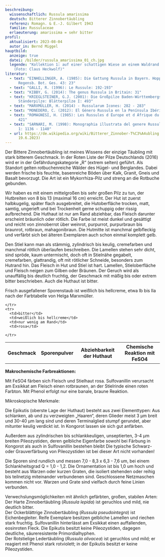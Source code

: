```yaml
---
beschreibung:
  wissenschaftlich: Russula amarissima
  deutsch: Bitterer Zinnobertäubling
  referenz: Romagn. & E.-J. Gilbert 1943
  familie: Russulaceae
  erlaeuterung: amarissima = sehr bitter
profil:
  aktualisiert: 2023-08-04
  autor_in: Bernd Miggel
hauptbild:
  anzeige: true
  datei: /bilder/russula_amarissima_01_ch.jpg
  legende: "Kollektion 1: auf einer schattigen Wiese an einem Waldrand gefunden
    (Foto: Claus Heckwolf)"
literatur:
  - text: "EINHELLINGER, A. (1985): Die Gattung Russula in Bayern. Hoppea, Denkschr.
      Regensb. Bot. Ges. 43: 23"
  - text: "GALLI, R. (1996): Le Russule: 192-193"
  - text: "KIBBY, G. (2014): The genus Russula in Britain: 31"
  - text: "KRIEGLSTEINER, G.J. (2001): Die Großpilze Baden-Württembergs, Bd. 2.
      Ständerpilze: Blätterpilze I: 493"
  - text: "MARXMÜLLER, H. (2014) - Russularum Icones: 282 - 283"
  - text: "MONEDERO, C. (2012): El Género Russula en la Península Ibérica: 290 - 291"
  - text: "ROMAGNESI, H. (1985): Les Russules d ́Europe et d ́Afrique du Nord: 419 -
      421"
  - text: "SARNARI, M. (1998): Monographia illustrata del genere Russula in Europa
      1: 1136 - 1140"
  - url: https://de.wikipedia.org/wiki/Bitterer_Zinnober-T%C3%A4ubling (abgerufen am
      19.6.2023)
---
```

Der Bittere Zinnobertäubling ist meines Wissens  der einzige Täubling mit stark bitterem Geschmack. In der Roten Liste der Pilze Deutschlands (2016) wird er in der Gefährdungskategorie „R“ (extrem selten) geführt. Als Standort gelten rotbuchenreiche Wälder des Hügel- und Berglandes. Dabei werden frische bis feuchte, basenreiche Böden über Kalk, Granit, Gneis und Basalt bevorzugt. Die Art ist ein Mykorrhiza-Pilz und streng an die Rotbuche gebunden.

Wir haben es mit einem mittelgroßen bis sehr großen Pilz zu tun, der Hutbreiten von 8 bis 13 (maximal 16 cm) erreicht. Der Hut ist zuerst halbkugelig, später flach ausgebreitet, die Hutoberfläche trocken, matt, samtig, ungerieft und bei Trockenheit gerne schuppig oder rissig aufbrechend. Die Huthaut ist nur am Rand abziehbar, das Fleisch darunter erscheint bräunlich oder rötlich. Die Farbe ist meist dunkel und gesättigt und reicht von zinnoberrot über weinrot, purpurrot, purpurbraun bis braunrot, rotbraun, mahagonibraun. Die Hutmitte ist manchmal gelbfleckig und verfärbt sich bei älteren Exemplaren auch schon einmal komplett gelb.

Den Stiel kann man als stämmig, zylindrisch bis keulig, cremefarben und manchmal rötlich überlaufen beschreiben. Die Lamellen stehen sehr dicht, sind spröde, kaum untermischt, doch oft in Stielnähe gegabelt, cremefarben, glattrandig, oft mit rötlicher Schneide, besonders zum Hutrand hin. Das Fleisch in Hut und Stiel ist hart. Lamellen, Stieloberfläche und Fleisch neigen zum Gilben oder Bräunen. Der Geruch wird als unauffällig bis deutlich fruchtig, der Geschmack mit mäßig bis oder extrem bitter beschrieben. Auch die Huthaut ist bitter.

Frisch ausgefallener Sporenstaub ist weißlich bis hellcreme, etwa Ib bis IIa nach der Farbtabelle von Helga Marxmüller.

<div class="table-responsive">
  <table class="table taeubling">
    <tr>
      <th rowspan="2">Geschmack</th>
      <th rowspan="2">Sporenpulver</th>
      <th rowspan="2">Abziehbarkeit der Huthaut</th>
      <th colspan="3" class="text-center">Chemische Reaktion mit FeSO4</th>
    </tr>
    <tr>
      
      
    </tr>
    <tr>
      <td>bitter</td>
      <td>weißlich bis hellcreme</td>
      <td>nur wenig am Rand</td>
      <td>rosa</td>
       
    </tr>
  </table>
</div>

**Makrochemische Farbreaktionen:**

Mit FeSO4 färben sich Fleisch und Stielhaut rosa.
Sulfovanillin verursacht am Exsikkat am Fleisch einen rotbraunen, an der Stielrinde einen roten Farbton.
Mit Phenol erfolgt nur eine banale, braune Reaktion.

Mikroskopische Merkmale:

Die Epikutis (oberste Lage der Huthaut) besteht aus zwei Elementtypen:
Aus schlanken, ab und zu verzweigten „Haaren“, deren Glieder meist 3 µm breit und 30-40 µm lang sind und deren Terminalglied stumpf gerundet, aber mitunter keulig verdickt ist. In Kongorot lassen sie sich gut anfärben.

Außerdem aus  zylindrischen bis schlankkeuligen, unseptierten, 3-4 µm breiten Pileozystiden, deren gelbliche Eigenfarbe sowohl bei Färbung in Kongorot als auch in Sulfovanillin bestehen bleibt Die typische Schwarz- oder Grauverfärbung von Pileozystiden ist bei dieser Art nicht vorhanden!

Die Sporen sind rundlich und messen 7,0 - 8,3 x 6,3 - 7,6 um, bei einem Schlankheitsgrad Q = 1,0 - 1,2. Die Ornamentation ist bis 1,0 um hoch und besteht aus Warzen oder kurzen Graten, die isoliert stehenden oder reihig bis teilnetzig miteinander verbundenen sind. Geschlossene Netzmaschen kommen nicht vor. Warzen und Grate sind vielfach durch feine Linien verbunden.

Verwechslungsmöglichkeiten mit ähnlich gefärbten, großen, stabilen Arten:  
Der Harte Zinnobertäubling (*Russula lepida*) ist geruchlos und mild, nie deutlich bitter.  
Der Ockerblättrige Zinnobertäubling (*Russula pseudointegra*) ist Eichenbegleiter. Reife Exemplare besitzen gelbliche Lamellen und riechen stark fruchtig. Sulfovanillin hinterlässt am Exsikkat einen auffallenden, eosinroten Fleck. Die Epikutis besitzt keine Pileozystiden, dagegen deutliche, säureresistente Primordialhyphen.  
Der Rotstielige Ledertäubling (*Russula olivacea*) ist geruchlos und mild; er reagiert mit Phenol stark rotviolett; in der Epikutis besitzt er keine Pileozystiden.  


